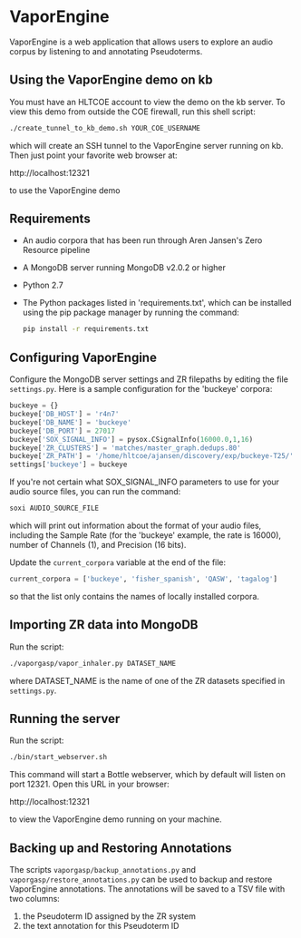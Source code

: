 VaporEngine
===========

VaporEngine is a web application that allows users to explore an audio
corpus by listening to and annotating Pseudoterms.


Using the VaporEngine demo on kb
---------------------------------

You must have an HLTCOE account to view the demo on the kb server.
To view this demo from outside the COE firewall, run this shell script:

```bash
./create_tunnel_to_kb_demo.sh YOUR_COE_USERNAME
```

which will create an SSH tunnel to the VaporEngine server running on
kb.  Then just point your favorite web browser at:

  http://localhost:12321

to use the VaporEngine demo


Requirements
------------

* An audio corpora that has been run through Aren Jansen's Zero Resource pipeline
* A MongoDB server running MongoDB v2.0.2 or higher
* Python 2.7
* The Python packages listed in 'requirements.txt', which can be installed
  using the pip package manager by running the command:

    ```bash
    pip install -r requirements.txt
    ```


Configuring VaporEngine
-----------------------

Configure the MongoDB server settings and ZR filepaths by editing the
file ```settings.py```.  Here is a sample configuration for the
'buckeye' corpora:

```python
buckeye = {}
buckeye['DB_HOST'] = 'r4n7'
buckeye['DB_NAME'] = 'buckeye'
buckeye['DB_PORT'] = 27017
buckeye['SOX_SIGNAL_INFO'] = pysox.CSignalInfo(16000.0,1,16)
buckeye['ZR_CLUSTERS'] = 'matches/master_graph.dedups.80'
buckeye['ZR_PATH'] = '/home/hltcoe/ajansen/discovery/exp/buckeye-T25/'
settings['buckeye'] = buckeye
```

If you're not certain what SOX_SIGNAL_INFO parameters to use for your
audio source files, you can run the command:

```bash
soxi AUDIO_SOURCE_FILE
```

which will print out information about the format of your audio files,
including the Sample Rate (for the 'buckeye' example, the rate is
16000), number of Channels (1), and Precision (16 bits).

Update the ```current_corpora``` variable at the end of the file:

```python
current_corpora = ['buckeye', 'fisher_spanish', 'QASW', 'tagalog']
```

so that the list only contains the names of locally installed corpora.


Importing ZR data into MongoDB
------------------------------

Run the script:

```bash
./vaporgasp/vapor_inhaler.py DATASET_NAME
```

where DATASET_NAME is the name of one of the ZR datasets specified in
```settings.py```.


Running the server
------------------

Run the script:

```bash
./bin/start_webserver.sh
```

This command will start a Bottle webserver, which by default will
listen on port 12321.  Open this URL in your browser:

  http://localhost:12321

to view the VaporEngine demo running on your machine.


Backing up and Restoring Annotations
------------------------------------

The scripts ```vaporgasp/backup_annotations.py```
and ```vaporgasp/restore_annotations.py``` can be used to backup and
restore VaporEngine annotations.  The annotations will be saved to a
TSV file with two columns:

1. the Pseudoterm ID assigned by the ZR system
2. the text annotation for this Pseudoterm ID
